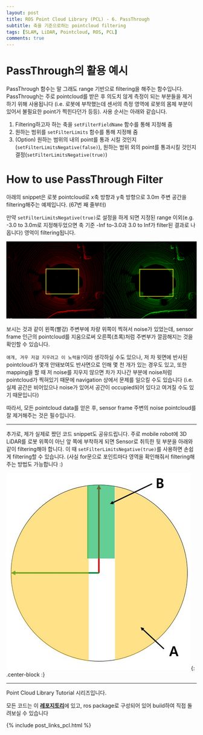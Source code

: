 ```yaml
---
layout: post
title: ROS Point Cloud Library (PCL) - 6. PassThrough
subtitle: 축을 기준으로하는 pointcloud filtering
tags: [SLAM, LiDAR, Pointcloud, ROS, PCL]
comments: true
---
```


# PassThrough의 활용 예시

PassThrough 함수는 말 그래도 range 기반으로 filtering을 해주는 함수입니다. PassThrough는 주로 pointcloud를 받은 후 의도치 않게 측정이 되는 부분들을 제거하기 위해 사용됩니다 (i.e. 로봇에 부착했는데 센서의 측정 영역에 로봇의 몸체 부분이 있어서 불필요한 point가 찍힌다던가 등등). 사용 순서는 아래와 같습니다.

1. Filtering하고자 하는 축을 `setFilterFieldName` 함수를 통해 지정해 줌 
2. 원하는 범위를 `setFilterLimits` 함수를 통해 지정해 줌
3. (Option) 원하는 범위의 내의 point를 통과 시킬 것인지 (`setFilterLimitsNegative(false)`), 원하는 범위 외의 point를 통과시킬 것인지 결정(`setFilterLimitsNegative(true)`)

# How to use PassThrough Filter

아래의 snippet은 로봇 pointcloud로 x축 방향과 y축 방향으로 3.0m 주변 공간을 filtering해주는 예제입니다. (67번 째 줄부터)

만약 `setFilterLimitsNegative(true)`로 설정을 하게 되면 지정된 range 이외(e.g. -3.0 to 3.0m로 지정해두었으면 축 기준 -Inf to-3.0과 3.0 to Inf가 filter된 결과로 나옵니다) 영억이 filtering됩니다.

<script src="https://gist.github.com/LimHyungTae/e64164994be190b6a3638f6b770f9485.js"></script>

![img](/img/pass_through_v2.svg)

보시는 것과 같이 왼쪽(빨강) 주변부에 차량 위쪽이 찍혀서 noise가 있었는데, sensor frame 인근의 pointcloud를 지움으로써 오른쪽(초록)처럼 주변부가 깔끔해지는 것을 확인할 수 있습니다.


`애걔, 겨우 저걸 지우려고 이 노력을?`이라 생각하실 수도 있으나, 저 차 윗면에 반사된 pointcloud가 몇개 안돼보여도 반사면으로 인해 몇 천 개가 있는 경우도 있고, 또한 mapping을 할 때 저 noise를 지우지 않으면 차가 지나간 부분에 noise처럼 pointcloud가 찍혀있기 때문에 navigation 상에서 문제를 일으킬 수도 있습니다 (i.e. 실제 공간은 비어있으나 noise가 있어서 공간이 occupied되어 있다고 여겨질 수도 있기 때문입니다)

따라서, 모든 pointcloud data를 얻은 후, sensor frame 주변의 noise pointcloud를 잘 제거해주는 것은 필수입니다.



---
추가로, 제가 실제로 짰던 코드 snippet도 공유드립니다. 주로 mobile robot에 3D LiDAR를 로봇 위쪽이 아닌 앞 쪽에 부착하게 되면 Sensor로 취득한 뒷 부분을 아래와 같이 filtering해야 합니다. 이 때 `setFilterLimitsNegative(true)`를 사용하면 손쉽게 filtering할 수 있습니다. (사실 for문으로 포인트마다 영역을 확인해줘서 filtering해주는 방법도 가능합니다 :)

![real](/img/passthrough_real_case.JPG){: .center-block :}


<script src="https://gist.github.com/LimHyungTae/aa538935ec8a5c8a482a8eb3002b6407.js"></script>

---

Point Cloud Library Tutorial 시리즈입니다.

모든 코드는 이 [**레포지토리**](https://github.com/LimHyungTae/pcl_tutorial)에 있고, ros package로 구성되어 있어 build하여 직접 돌려보실 수 있습니다

{% include post_links_pcl.html %}

